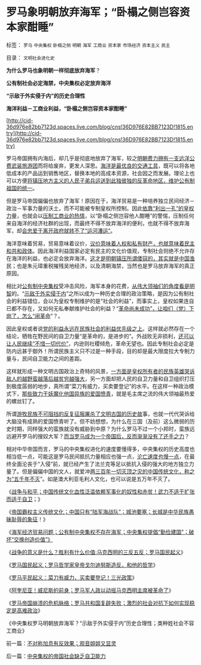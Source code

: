 # 罗马象明朝放弃海军；“卧榻之侧岂容资本家酣睡”

标签： `罗马` `中央集权` `卧榻之侧` `明朝` `海军` `工商业` `资本家` `市场经济` `资本主义` `民主` 

目录： `文明社会进化史`

**为什么罗马也象明朝一样彻底放弃海军**？

**公有制社会必定海禁，中央集权必定放弃海洋**

**“示敌于外实侵于内”的历史合理性**

**海洋利益－工商业利益，“卧榻之侧岂容资本家酣睡”**

[http://cid-36d976e82bb7123d.spaces.live.com/blog/cns!36D976E82BB7123D!1815.entry](http://cid-36d976e82bb7123d.spaces.live.com/blog/cns!36D976E82BB7123D!1815.entry)

罗马帝国拥有内海后，却几乎是彻底地放弃了海军，较之[明朝费力拥有一支远洋公费武装旅游团](../../../2010/5/31/指南针？罗马下东洋远远超过郑和下西洋！.md)而将给废弃，更发人深思。[海洋是最优良的交通工具](../../../2010/6/7/汉朝无为而治的物流基础和商鞅变法的唯心政法思想.md)，既可以将各地低成本的产品运到销售地区，替换本地的高成本资源，社会因之而发展。理论上也可以方便[将镇压地方主义的人民子弟兵运送到此独彼独的反革命地区，维护公有制祖国的统一](../../../2010/8/15/西方资本主义萌芽了1800年！罗马“祖国占领军”.md)。

但是罗马帝国偏偏也放弃了海军！原因在于，海洋贸易是一种培养独立民间经济－政治－军事力量的沃土，而不可能被专制皇权所控制。因此[依靠“利出一孔”的皇权力](../../../2010/8/27/明朝对华汉社会摧残远甚蒙古入侵.md)量，也就会以[压制工商业的热情](../../../2009/3/23/宋明清皇权官僚等级制度对民营工商技术积极因素抵制.md)，以“卧榻之侧岂容他人酣睡”的警惕，压制任何来自海洋的经济社群的出现，而最终不得不放弃海洋的便利，也就不得不放弃海军，却[会忠爱于离开政府就转不了“运河漕运”](../../../2010/6/7/大运河与中央集权；物流成本与政治形态的关系.md)。

海洋意味着贸易，贸易意味着议价，[议价意味着人权和私有财产，也就意味着民主和共和政体](../../../2010/7/9/人民币汇率是中国的主权，贸易保护是美国的主权.md)。因此海洋利益国家必定有民主的文化价值观，专制社会则绝不允许存在海洋的利益，也必定会放弃海洋。[这才是明朝镇压所谓倭寇的，其实就是中国渔](../../../2010/8/27/威继光“灭商”；中央集权社会的败灭规律.md)民；也是朱元璋重税摧残吴地经济，以及清朝海禁，当然也是罗马放弃海军的真正原因。

相比对[公有制中央集权](../../../2010/9/5/为贫富差距呼唤公有制均贫富.md)受冲击风险，海军本身的花费，[从伟大领袖们的角度看是明智](../../../2010/9/3/罗马帝国的意大利“鬼子进村了”.md)的。“[示敌于外实侵于内](../../../2010/9/1/被军费压垮的罗马帝国;民族主义的经济政治动机.md)”之所以成为一种历史合理的政治策略，是因为公有制社会的利益错位，会以为皇权专制维护的是“社会的利益”，而事实上，皇权如果连自已都不存在，又如何无私奉献维护社会的利益？“[革命尚未成功”，让咱们（党）下岗了，怎么“闹革命](../../../2010/9/6/“波斯未灭，何以减薪”.md)”？。

因此皇权或者说[党的利益永远在民族社会的利益优先级之上](../../../2010/9/4/政治斗争的残酷与帝国集权成正比.md)。这样就必然存在一个结论，牺牲在野民间的自卫力量“是革命的，是进步的”。外战败无非损利，[还可以让人民继续“不惜一切代价”](../../../2009/6/30/不惜一切代价牺牲全民族利益是卖国！叛国！.md)，内逊则社稷倾危，革命无望也。因此专制社会必定是防内远甚于御外！所谓民族主义只不过是一种手段，目的却是最大限度拉大专制力量与，民间自卫能力之间的差距。

这样就形成一种文明古国政治上奇特的风景，[一方面是皇权所有者的民族英雄哭诉敌人的越野蛮越落后越贫穷越强大](../../../2008/12/9/以客观平和的心态看历史，take&nbsp;it&nbsp;easy.md)，另一方面却把人民的自卫力量和自卫组织打压到极度孱弱的地步，真所谓“菜刀有威力，买卖要登记”的水平。在这样一种政治模式下，[那些致力于妖魔化他国异族的爱国愤青](../../../2009/12/16/妖魔化他国异族有快感吗？.md)，就是毛主席之流的伟大领袖最热爱的螺丝钉了。

所谓[游牧民族不可阻挡的反复征服屠杀了文明古国的历史故](../../../2008/11/27/血的教训：不要妖魔化敌人.md)事，也就一代代哭诉给大脑没有成熟的爱国愤青听了。但不妨想想，为什么在三国（及前）这么微弱的历史时期，同样强大的蛮族就没有威胁到中原？为什么罗马不过一个小邦时，蛮族远远避开罗马的搜奴大军？[而当罗马成为一个帝国后，反而渐渐没有了还手之力](../../../2010/9/3/罗马帝国的意大利“鬼子进村了”.md)？

相对中华帝国而言，罗马的中央集权进化的速度要慢得多，中央集权的历史高度也相当低一点，可能这是罗马民间抵抗力量相应也强一点，[沦亡速度也慢一点](../../../2010/8/15/罗马帝国低人权隐患终致人口大绝灭.md)，在最终全面沦丧于“入侵”前，就已经产生了法兰克等足以抵抗入侵的强大的地方独立力量了。但是偏偏中国的文人，就爱冲[两三百年一切灭顶之灾的中国传统文化，称之为“五千年不灭](../../../2010/5/10/个体价值观，是保存中华文化的唯一出路.md)”。如是澳大利亚毛利人文化，也可以说是五万年不灭了。

《[战争与和平；中国传统文化血性泛滥依赖军事化的奴性和赤贫！武力不适于扩张而适于自卫](../../../2010/9/13/武力不适于扩张而适于自卫.md)；》

《[帝国霸权主义传统文化；中国只有“陆军海战队”；城池要塞；长城是中华民族愚昧耻辱的象征](../../../2010/9/13/经济学对传统霸权主义的嘲弄.md)！》

《[海军经济贸易问题；公有制中央集权不存在海军；中央集权提倡“勤俭建国”；破坏“交换创造价值”》](../../../2010/9/13/公有制社会不需要海军；中央集权不允许存在海军.md)

《[战争的意义是什么？胜利有什么价值;马克西明的三反五反；罗马国民起义](../../../2010/9/13/战争的意义是什么？胜利有什么价值.md)》

《[罗马国民起义；罗马哲学家皇帝戈尔迪努斯造反，和他的哲学](../../../2010/9/13/当皇帝很危险！罗马哲学家老皇帝和他的哲学.md)》

《[罗马平民起义：菜刀有威力，买卖要登记！三光政策](../../../2010/9/14/罗马平民起义：菜刀有威力，买卖要登记！.md)》

《[阿奎尼亚！威尼斯的前身；罗马军人政以动摇马克西明主席被革命了](../../../2010/9/14/国难坚城，阿奎尼亚！威尼斯的前身.md)》

《[罗马帝国崩溃的危机脉络；罗马共和国复辟失败；激烈的社会对抗下如何实现稳定是高难政治](../../../2010/9/14/元老院复辟罗马共和国失败.md)》

《中央集权罗马明朝放弃海军？“示敌于外实侵于内”历史合理性；类种姓社会不容工商业》

前一篇：[不对称加息有反效果；观音姐姐又显灵](../../../2010/9/15/不对称加息有反效果；观音姐姐又显灵.md)

后一篇：[中央集权的帝国社会缺乏自卫能力](../../../2010/9/15/中央集权的帝国社会缺乏自卫能力.md)